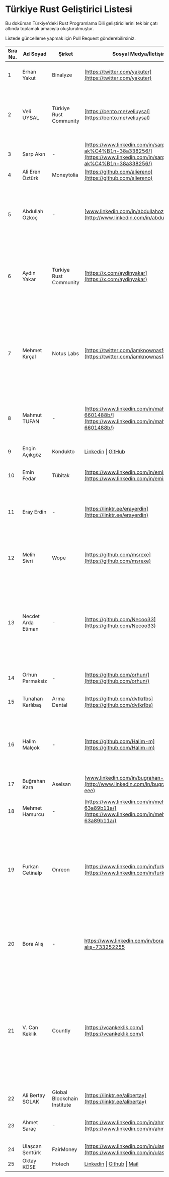 # Türkiye Rust Geliştirici Listesi

Bu doküman Türkiye'deki Rust Programlama Dili geliştiricilerini tek bir çatı altında toplamak amacıyla oluşturulmuştur.

Listede güncelleme yapmak için Pull Request gönderebilirsiniz.


| Sıra Nu. | Ad Soyad           | Şirket                      | Sosyal Medya/İletişim                                                                                          | Açıklama                                                                                                                                                                                                                                                                                                                                                                                   |
| -------- | ------------------ | --------------------------- | -------------------------------------------------------------------------------------------------------------- | ------------------------------------------------------------------------------------------------------------------------------------------------------------------------------------------------------------------------------------------------------------------------------------------------------------------------------------------------------------------------------------------ |
| 1        | Erhan Yakut        | Binalyze                    | [https://twitter.com/yakuter](https://twitter.com/yakuter)                                                     | Rust bilmiyorum ama öğrenmeye hevesliyim. Örnek kayıt olması için ekledim kendimi :)                                                                                                                                                                                                                                                                                                       |
| 2        | Veli UYSAL         | Türkiye Rust Community      | [https://bento.me/veliuysal](https://bento.me/veliuysal)                                                       | Rust ile eğitimler veriyorum ve yazılar yazıyorum. Blockchain ve Backend tarafında projeler geliştiriyorum. Şu an sistem, network ve siber güvenlik tarafında kendimi geliştiriyorum.                                                                                                                                                                                                      |
| 3        | Sarp Akın          | \-                          | [https://www.linkedin.com/in/sarp-ak%C4%B1n-38a338256/](https://www.linkedin.com/in/sarp-ak%C4%B1n-38a338256/) | 18 yaşındayım ve üniversite sınavına hazırlanıyorum.                                                                                                                                                                                                                                                                                                                                       |
| 4        | Ali Eren Öztürk    | Moneytolia                  | [https://github.com/aliereno](https://github.com/aliereno)                                                     | Backend Developer | Rust'ta Başlangıç/Hobi seviyesindeyim.                                                                                                                                                                                                                                                                                                                                 |
| 5        | Abdullah Özkoç     | \-                          | [www.linkedin.com/in/abdullahozkoc](http://www.linkedin.com/in/abdullahozkoc)                                  | Rust'ı yaklaşık iki sene önce öğrenmeye başladım. Rust'ı detaylı öğrenmeye devam ederken ufak tefek projeler de geliştirdim. Rust ile backend ve blockchain tarafında uzmanlaşmaya çalışıyorum                                                                                                                                                                                             |
| 6        | Aydın Yakar        | Türkiye Rust Community      | [https://x.com/aydinyakar](https://x.com/aydinyakar)                                                           | Bir proje de kullanma şansı buldum, eğitime devam ediyorum. Aynı zamanda bilgi ve birikimimizi genç arkadaşlara aktarmak için hocamla birlikte Özgür Yazılım Kış kampında Rust 101 sınıfı açacağız.                                                                                                                                                                                        |
| 7        | Mehmet Kırçal      | Notus Labs                  | [https://twitter.com/iamknownasfesal](https://twitter.com/iamknownasfesal)                                     | Rust'ı 1.5 yıl önce, Notus'un consensus ve sanal makinesini performant ve güvenli bir şekilde yazmak için öğrenmeye başladım. Şu anda browser networking/extension sandboxing ve sanal makine optimizasyonları üzerinde hem araştırma yapıyorum hem de geliştiriyorum. Bir de Rust Community'si kurma hedefim var :)                                                                       |
| 8        | Mahmut TUFAN       | \-                          | [https://www.linkedin.com/in/mahmut-tufan-6601488b/](https://www.linkedin.com/in/mahmut-tufan-6601488b/)       | Yaklaşık 6 aydır hobi olarak ilgileniyorum. Frontend , backend ve embedded için kendimi geliştiriyorum.                                                                                                                                                                                                                                                                                    |
| 9        | Engin Açıkgöz      | Kondukto                    | [Linkedin](https://www.linkedin.com/in/canack/) \| [GitHub](https://github.com/canack)                         | Aktif Go geliştiriciyim, daha performanslı ve verimli programlar üretmek için 1 senedir Rust kullanıyorum.                                                                                                                                                                                                                                                                                 |
| 10       | Emin Fedar         | Tübitak                     | [https://www.linkedin.com/in/eminfedar/](https://www.linkedin.com/in/eminfedar/)                               | 2 yıldır Rust ile yazılım geliştiriyorum.                                                                                                                                                                                                                                                                                                                                                  |
| 11       | Eray Erdin         | \-                          | [https://linktr.ee/erayerdin](https://linktr.ee/erayerdin)                                                     | Yaklaşık 3 senedir gamedev, backend, tooling ve desktop için kullanıyorum. Schrödinger's Watermelon isimli Youtube kanalında Rust ile ilgili videolar yaptım/yapıyorum. :)                                                                                                                                                                                                                 |
| 12       | Melih Sivri        | Wope                        | [https://github.com/msrexe](https://github.com/msrexe)                                                         | Asıl alanım Go ile geliştirme üzerine. Ancak son zamanlarda sistem programlama amacıyla rust öğreniyorum                                                                                                                                                                                                                                                                                   |
| 13       | Necdet Arda Etiman | \-                          | [https://github.com/Necoo33](https://github.com/Necoo33)                                                       | Full-Stack Developer. Actix-web ile ubuntu 22 + cyberpanel + litespeed kullanarak website deployladım ve şu an müteaddid yazılım dillerini sisteminize göre yüklemeye imkan sağlayan açık kaynaklı olacak bir rust projesi üzerinde çalışıyorum. Bunun haricinde ciddî olarak node.js developer'lığı da yapıyorum.                                                                         |
| 14       | Orhun Parmaksiz    | \-                          | [https://github.com/orhun/](https://github.com/orhun/)                                                         | I just like open source.                                                                                                                                                                                                                                                                                                                                                                   |
| 15       | Tunahan Karlıbaş   | Arma Dental                 | [https://github.com/dvtkrlbs](https://github.com/dvtkrlbs)                                                     | 2 yılı profesyonel olmak üzere 3-4 yıldır Rust ile geliştirme yapıyorum çoğunlukla backend üzerine                                                                                                                                                                                                                                                                                         |
| 16       | Halim Malçok       | \-                          | [https://github.com/Halim-m](https://github.com/Halim-m)                                                       | Junior backend developerım. Yaklaşık bir yıldır rust'ı akıllı kontrat geliştirmekte kullanıyorum. Üniversitemin blok zinciri topluluğunda rust üzerine bir ekip yetiştiriyorum.                                                                                                                                                                                                            |
| 17       | Buğrahan Kara      | Aselsan                     | [www.linkedin.com/in/bugrahan-kara-eee](http://www.linkedin.com/in/bugrahan-kara-eee)                          | C++ kullanım alanını Rust ile geliştirmek üzere çalışmalara devam ediyorum.                                                                                                                                                                                                                                                                                                                |
| 18       | Mehmet Hamurcu     | \-                          | [https://www.linkedin.com/in/mehmet-h-63a89b11a/](https://www.linkedin.com/in/mehmet-h-63a89b11a/)             | 1 yıldır Rust ile blockchain alanında yazılım geliştiriyorum.                                                                                                                                                                                                                                                                                                                              |
| 19       | Furkan Cetinalp    | Onreon                      | [https://www.linkedin.com/in/furkancetinalp/](https://www.linkedin.com/in/furkancetinalp/)                     | Yaklaşık 1.5 yıldır Rust dili ile ilgili kendimi geliştirmekteyim. Aynı zamanda Blokzincir uygulamaları ile de uğraşmaktayım. Asıl alanım C# ile e-ticaret entegrasyonları olmasına karşın hedefim e-ticaret ile ilgili bütün entegrasyonları Rust dili ile yazmak ve mikroservisler geliştirmektir.                                                                                       |
| 20       | Bora Alış          | \-                          | https://www.linkedin.com/in/bora-alış-733252255                                                                | 1.5 senedir backend tarafında c++ ve python üzerine kendimi eğitmekteyim. Rust kısmında blockchain ve backend uygulamaları üzerine çalışmalar ve doküman araştırmaları yapmaktayım.                                                                                                                                                                                                        |
| 21       | V. Can Keklik      | Countly                     | [https://vcankeklik.com/](https://vcankeklik.com/)                                                             | 7+ senedir çeşitli dilleri ve araçları kullanarak geliştirme yapıyorum. Ağırlıklı olarak JavaScript ve TypeScript ile çalışıyorum. 2023'ün başında Rust ile bir database yazmaya başladım. Amacım Rust'ı pratik yaparak öğrenmekti, belli bir seviyeye ulaştım. İlgilenen olursa linki takip ederek ulaşabilir: [https://github.com/lykia-rs/lykiadb](https://github.com/lykia-rs/lykiadb) |
| 22       | Ali Bertay SOLAK   | Global Blockchain Institute | [https://linktr.ee/alibertay](https://linktr.ee/alibertay)                                                     | Rust ile blockchain ve backend uygulamaları geliştiriyorum.                                                                                                                                                                                                                                                                                                                                |
| 23       | Ahmet Saraç        | \-                          | [https://www.linkedin.com/in/ahmetsarac99/](https://www.linkedin.com/in/ahmetsarac99/)                         | Şu an wannabe konumundayım. C geçmişim var şu an Rust kitabından öğrenmeye devam ediyorum.                                                                                                                                                                                                                                                                                                 |
| 24       | Ulaşcan Şentürk    | FairMoney                   | [https://www.linkedin.com/in/ulascansenturk/](https://www.linkedin.com/in/ulascansenturk/)                     | Golang & Ruby & Rust Experienced in Fintech                                                                                                                                                                                                                                                                                                                                                |
| 25     | Oktay KÖSE             | Hotech                                            | [Linkedin](https://www.linkedin.com/in/oktaykose/) \| [Github](https://github.com/okoseisback) \| [Mail](mailto:okoseisback@gmail.com)                                                                                               | +1 Yıl                                                                                                                                                                                                        |

